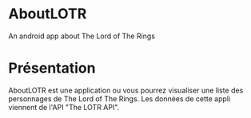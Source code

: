 # AboutLOTR
An android app about The Lord of The Rings

# Présentation
AboutLOTR est une application ou vous pourrez visualiser une liste des personnages de The Lord of The Rings. Les données de cette appli viennent de l'API "The LOTR API".
